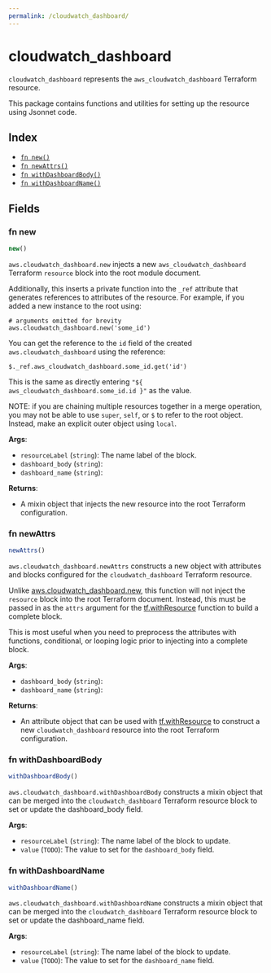 ```yaml
---
permalink: /cloudwatch_dashboard/
---
```


# cloudwatch_dashboard

`cloudwatch_dashboard` represents the `aws_cloudwatch_dashboard` Terraform resource.



This package contains functions and utilities for setting up the resource using Jsonnet code.


## Index

* [`fn new()`](#fn-new)
* [`fn newAttrs()`](#fn-newattrs)
* [`fn withDashboardBody()`](#fn-withdashboardbody)
* [`fn withDashboardName()`](#fn-withdashboardname)

## Fields

### fn new

```ts
new()
```


`aws.cloudwatch_dashboard.new` injects a new `aws_cloudwatch_dashboard` Terraform `resource`
block into the root module document.

Additionally, this inserts a private function into the `_ref` attribute that generates references to attributes of the
resource. For example, if you added a new instance to the root using:

    # arguments omitted for brevity
    aws.cloudwatch_dashboard.new('some_id')

You can get the reference to the `id` field of the created `aws.cloudwatch_dashboard` using the reference:

    $._ref.aws_cloudwatch_dashboard.some_id.get('id')

This is the same as directly entering `"${ aws_cloudwatch_dashboard.some_id.id }"` as the value.

NOTE: if you are chaining multiple resources together in a merge operation, you may not be able to use `super`, `self`,
or `$` to refer to the root object. Instead, make an explicit outer object using `local`.

**Args**:
  - `resourceLabel` (`string`): The name label of the block.
  - `dashboard_body` (`string`): 
  - `dashboard_name` (`string`): 

**Returns**:
- A mixin object that injects the new resource into the root Terraform configuration.


### fn newAttrs

```ts
newAttrs()
```


`aws.cloudwatch_dashboard.newAttrs` constructs a new object with attributes and blocks configured for the `cloudwatch_dashboard`
Terraform resource.

Unlike [aws.cloudwatch_dashboard.new](#fn-cloudwatchdashboardnew), this function will not inject the `resource`
block into the root Terraform document. Instead, this must be passed in as the `attrs` argument for the
[tf.withResource](https://github.com/tf-libsonnet/core/tree/main/docs#fn-withresource) function to build a complete block.

This is most useful when you need to preprocess the attributes with functions, conditional, or looping logic prior to
injecting into a complete block.

**Args**:
  - `dashboard_body` (`string`): 
  - `dashboard_name` (`string`): 

**Returns**:
  - An attribute object that can be used with [tf.withResource](https://github.com/tf-libsonnet/core/tree/main/docs#fn-withresource) to construct a new `cloudwatch_dashboard` resource into the root Terraform configuration.


### fn withDashboardBody

```ts
withDashboardBody()
```

`aws.cloudwatch_dashboard.withDashboardBody` constructs a mixin object that can be merged into the `cloudwatch_dashboard`
Terraform resource block to set or update the dashboard_body field.



**Args**:
  - `resourceLabel` (`string`): The name label of the block to update.
  - `value` (`TODO`): The value to set for the `dashboard_body` field.


### fn withDashboardName

```ts
withDashboardName()
```

`aws.cloudwatch_dashboard.withDashboardName` constructs a mixin object that can be merged into the `cloudwatch_dashboard`
Terraform resource block to set or update the dashboard_name field.



**Args**:
  - `resourceLabel` (`string`): The name label of the block to update.
  - `value` (`TODO`): The value to set for the `dashboard_name` field.
